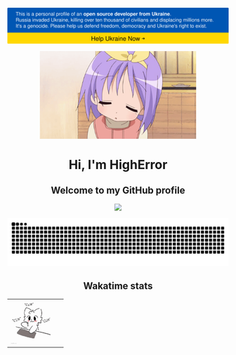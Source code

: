 <a href='https://stand-with-ukraine.pp.ua' targer="_blank"><img alt="Stand With Ukraine" src="https://raw.githubusercontent.com/vshymanskyy/StandWithUkraine/main/banner-personal-page.svg"/></a>

<p align="center"><img src="hello.gif" height="200"/></p>

<h1 align="center">Hi, I'm HighError</h1>
<h2 align="center">Welcome to my GitHub profile</h2>

<p align="center"><img src="https://count.getloli.com/get/@HighError?theme=rule34"></p>

<picture>
  <source media="(prefers-color-scheme: dark)" srcset="https://raw.githubusercontent.com/higherror/higherror/output/github-contribution-grid-snake-dark.svg">
  <source media="(prefers-color-scheme: light)" srcset="https://raw.githubusercontent.com/higherror/higherror/output/github-contribution-grid-snake.svg">
  <img alt="Snake" src="https://raw.githubusercontent.com/higherror/higherror/output/github-contribution-grid-snake.svg">
</picture>

<h2 align="center">Wakatime stats</h2>

<table>
  <tr>
    <td width="100px"><img src="click.gif" height="100"/></td>
    <td width="calc(100%-100px)">
      <!--WakaTime-Start-->
      <!--WakaTime-End-->
    </td>
  </tr>
</table>
